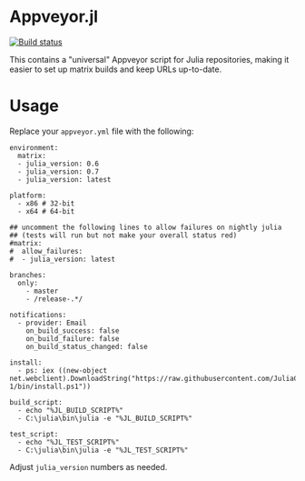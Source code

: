 # Appveyor.jl

[![Build status](https://ci.appveyor.com/api/projects/status/rbca6b6qclxqdhwx/branch/master?svg=true)](https://ci.appveyor.com/project/simonbyrne/appveyor-jl)

This contains a "universal" Appveyor script for Julia repositories, making it easier to set up matrix builds and keep URLs up-to-date.

# Usage

Replace your `appveyor.yml` file with the following:

```
environment:
  matrix:
  - julia_version: 0.6
  - julia_version: 0.7
  - julia_version: latest

platform:
  - x86 # 32-bit
  - x64 # 64-bit

## uncomment the following lines to allow failures on nightly julia
## (tests will run but not make your overall status red)
#matrix:
#  allow_failures:
#  - julia_version: latest

branches:
  only:
    - master
    - /release-.*/

notifications:
  - provider: Email
    on_build_success: false
    on_build_failure: false
    on_build_status_changed: false

install:
  - ps: iex ((new-object net.webclient).DownloadString("https://raw.githubusercontent.com/JuliaCI/Appveyor.jl/version-1/bin/install.ps1"))

build_script:
  - echo "%JL_BUILD_SCRIPT%"
  - C:\julia\bin\julia -e "%JL_BUILD_SCRIPT%"

test_script:
  - echo "%JL_TEST_SCRIPT%"
  - C:\julia\bin\julia -e "%JL_TEST_SCRIPT%"
```

Adjust `julia_version` numbers as needed.
